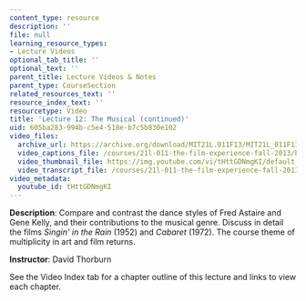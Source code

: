 ```yaml
---
content_type: resource
description: ''
file: null
learning_resource_types:
- Lecture Videos
optional_tab_title: ''
optional_text: ''
parent_title: Lecture Videos & Notes
parent_type: CourseSection
related_resources_text: ''
resource_index_text: ''
resourcetype: Video
title: 'Lecture 12: The Musical (continued)'
uid: 605ba283-994b-c5e4-518e-b7c5b830e102
video_files:
  archive_url: https://archive.org/download/MIT21L.011F13/MIT21L_011F13_L12_300k.mp4
  video_captions_file: /courses/21l-011-the-film-experience-fall-2013/bb2d8415570b58028fdb7fa1de2c0256_tHttGDNmgKI.vtt
  video_thumbnail_file: https://img.youtube.com/vi/tHttGDNmgKI/default.jpg
  video_transcript_file: /courses/21l-011-the-film-experience-fall-2013/9e00ac81bcdc20a6d5146b64277302ae_tHttGDNmgKI.pdf
video_metadata:
  youtube_id: tHttGDNmgKI
---
```


**Description**: Compare and contrast the dance styles of Fred Astaire and Gene Kelly, and their contributions to the musical genre. Discuss in detail the films _Singin' in the Rain_ (1952) and _Cabaret_ (1972). The course theme of multiplicity in art and film returns.

**Instructor**: David Thorburn

See the Video Index tab for a chapter outline of this lecture and links to view each chapter.
